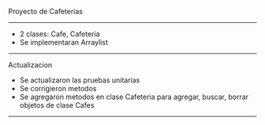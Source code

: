 Proyecto de Cafeterias
***
+ 2 clases: Cafe, Cafeteria
+ Se implementaran Arraylist


**************
Actualizacion
+ Se actualizaron las pruebas unitarias
+ Se corrigieron metodos
+ Se agregaron metodos en clase Cafeteria para agregar, buscar, borrar objetos de clase Cafes
***************

